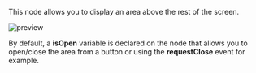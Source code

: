 This node allows you to display an area above the rest of the screen.

![preview](/documentation/nodes/lightbox/preview.png)

By default, a **isOpen** variable is declared on the node that allows you to open/close the area from a button or using the **requestClose** event for example.
